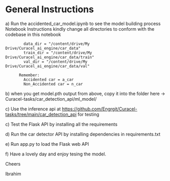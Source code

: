 # General Instructions

  a) Run the accidented_car_model.ipynb to see the model building process
      Notebook Instructions
          kindly change all directories to conform with the codebase in this notebook

            data_dir = "/content/drive/My Drive/Curacel_ai_engine/car_data"
            train_dir = "/content/drive/My Drive/Curacel_ai_engine/car_data/train"
            val_dir = "/content/drive/My Drive/Curacel_ai_engine/car_data/val"

          Remember:
            Accidented car = a_car
            Non_Accidented car = n_car


b) when you get model.pth output from above, copy it into the folder here -> Curacel-tasks/car_detection_api/ml_model/ 

c) Use the inference api at https://github.com/Engrgit/Curacel-tasks/tree/main/car_detection_api for testing  

c) Test the Flask API by installing all the requirements  

d) Run the car detector API by installing dependencies in requirements.txt

e) Run app.py to load the Flask web API

f) Have a lovely day and enjoy tesing the model.


Cheers

Ibrahim

